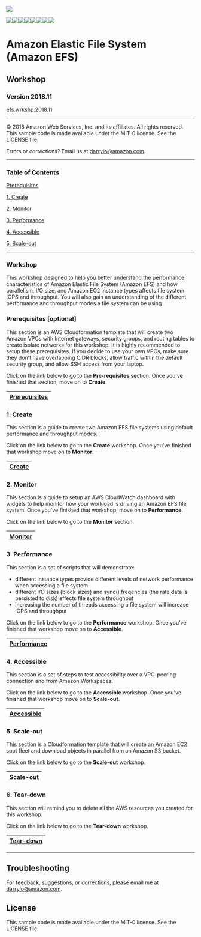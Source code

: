 ![](https://s3.amazonaws.com/aws-us-east-1/tutorial/AWS_logo_PMS_300x180.png)

![](https://s3.amazonaws.com/aws-us-east-1/tutorial/100x100_benefit_available.png)![](https://s3.amazonaws.com/aws-us-east-1/tutorial/100x100_benefit_ingergration.png)![](https://s3.amazonaws.com/aws-us-east-1/tutorial/100x100_benefit_ecryption-lock.png)![](https://s3.amazonaws.com/aws-us-east-1/tutorial/100x100_benefit_fully-managed.png)![](https://s3.amazonaws.com/aws-us-east-1/tutorial/100x100_benefit_lowcost-affordable.png)![](https://s3.amazonaws.com/aws-us-east-1/tutorial/100x100_benefit_performance.png)![](https://s3.amazonaws.com/aws-us-east-1/tutorial/100x100_benefit_scalable.png)![](https://s3.amazonaws.com/aws-us-east-1/tutorial/100x100_benefit_storage.png)


# **Amazon Elastic File System (Amazon EFS)**

## Workshop

### Version 2018.11

efs.wrkshp.2018.11

---

© 2018 Amazon Web Services, Inc. and its affiliates. All rights reserved.
This sample code is made available under the MIT-0 license. See the LICENSE file.

Errors or corrections? Email us at [darrylo@amazon.com](mailto:darrylo@amazon.com).

---

### Table of Contents  


[Prerequisites](#prerequisites)

[1. Create](#1-create)

[2. Monitor](#2-monitor)

[3. Performance](#3-performance) 

[4. Accessible](#4-accessible)

[5. Scale-out](#5-scale-out)


---

### Workshop

This workshop designed to help you better understand the performance characteristics of Amazon Elastic File System (Amazon EFS) and how parallelism, I/O size, and Amazon EC2 instance types affects file system IOPS and throughput. You will also gain an understanding of the different performance and throughput modes a file system can be using.

### Prerequisites [optional]
This section is an AWS Cloudformation template that will create two Amazon VPCs with Internet gateways, security groups, and routing tables to create isolate networks for this workshop. It is highly recommended to setup these prerequisites. If you decide to use your own VPCs, make sure they don't have overlapping CIDR blocks, allow traffic within the default security group, and allow SSH access from your laptop.

Click on the link below to go to the **Pre-requisites** section. Once you've finished that section, move on to **Create**.

| [**Prerequisites**](/workshop/0-prerequisites)
| :---

### 1. Create
This section is a guide to create two Amazon EFS file systems using default performance and throughput modes.

Click on the link below to go to the **Create** workshop. Once you've finished that workshop move on to **Monitor**.

| [**Create**](/workshop/1-create)
| :---

### 2. Monitor
This section is a guide to setup an AWS CloudWatch dashboard with widgets to help monitor how your workload is driving an Amazon EFS file system. Once you've finished that workshop, move on to **Performance**.

Click on the link below to go to the **Monitor** section. 

| [**Monitor**](/workshop/2-monitor)
| :---

### 3. Performance
This section is a set of scripts that will demonstrate:
- different instance types provide different levels of network performance when accessing a file system
- different I/O sizes (block sizes) and sync() freqencies (the rate data is persisted to disk) effects file system throughput
- increasing the number of threads accessing a file system will increase IOPS and throughput

Click on the link below to go to the **Performance** workshop. Once you've finished that workshop move on to **Accessible**.

| [**Performance**](/workshop/3-performance) |
| :---

### 4. Accessible
This section is a set of steps to test accessibility over a VPC-peering connection and from Amazon Workspaces.

Click on the link below to go to the **Accessible** workshop. Once you've finished that workshop move on to **Scale-out**.

| [**Accessible**](/workshop/4-accessible) |
| :---

### 5. Scale-out
This section is a Cloudformation template that will create an Amazon EC2 spot fleet and download objects in parallel from an Amazon S3 bucket.

Click on the link below to go to the **Scale-out** workshop.

| [**Scale-out**](/workshop/5-scale-out) |
| :---

### 6. Tear-down
This section will remind you to delete all the AWS resources you created for this workshop.

Click on the link below to go to the **Tear-down** workshop.

| [**Tear-down**](/workshop/6-tear-down) |
| :---

---

## Troubleshooting

For feedback, suggestions, or corrections, please email me at [darrylo@amazon.com](mailto:darrylo@amazon.com).

## License

This sample code is made available under the MIT-0 license. See the LICENSE file.

